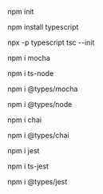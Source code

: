 npm init

npm install typescript

npx -p typescript tsc --init


npm i mocha

npm i ts-node

npm i @types/mocha

npm i @types/node


npm i chai

npm i @types/chai


npm i jest

npm i ts-jest

npm i @types/jest 